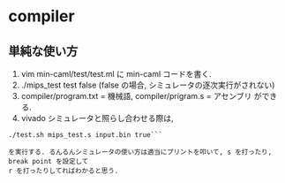 # compiler

## 単純な使い方
1. vim min-caml/test/test.ml に min-caml コードを書く.
2. ./mips_test test false (false の場合, シミュレータの逐次実行がされない)
3. compiler/program.txt = 機械語, compiler/prigram.s = アセンブリ ができる.
4. vivado シミュレータと照らし合わせる際は,

```cd simulator/simulator/sim
./test.sh mips_test.s input.bin true```

を実行する. るんるんシミュレータの使い方は適当にプリントを叩いて, s を打ったり, break point を設定して
r を打ったりしてればわかると思う.
